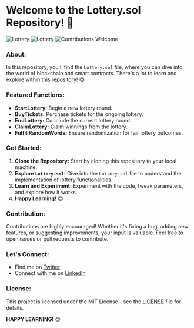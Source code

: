 # Welcome to the Lottery.sol Repository! 🎉

![Lottery](https://img.shields.io/badge/Language-Solidity-brightgreen)
![Lottery](https://img.shields.io/badge/Language-Python3-red)
![Contributions Welcome](https://img.shields.io/badge/Contributions-Welcome-orange)

### About:
In this repository, you'll find the `Lottery.sol` file, where you can dive into the world of blockchain and smart contracts. There's a lot to learn and explore within this repository! 😋

### Featured Functions:
- **StartLottery:** Begin a new lottery round.
- **BuyTickets:** Purchase tickets for the ongoing lottery.
- **EndLottery:** Conclude the current lottery round.
- **ClaimLottery:** Claim winnings from the lottery.
- **FulfillRandomWords:** Ensure randomization for fair lottery outcomes.

### Get Started:
1. **Clone the Repository:** Start by cloning this repository to your local machine.
2. **Explore `Lottery.sol`:** Dive into the `Lottery.sol` file to understand the implementation of lottery functionalities.
3. **Learn and Experiment:** Experiment with the code, tweak parameters, and explore how it works.
4. **Happy Learning!** 😊

### Contribution:
Contributions are highly encouraged! Whether it's fixing a bug, adding new features, or suggesting improvements, your input is valuable. Feel free to open issues or pull requests to contribute.

### Let's Connect:
- Find me on [Twitter](https://twitter.com/yourtwitterhandle)
- Connect with me on [LinkedIn](https://www.linkedin.com/in/yourlinkedinprofile)

### License:
This project is licensed under the MIT License - see the [LICENSE](LICENSE) file for details.

**HAPPY LEARNING!** 😊
